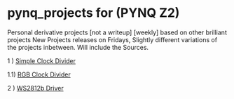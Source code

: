 # pynq_projects for (PYNQ Z2)
Personal derivative projects [not a writeup] [weekly] based on other brilliant projects 
New Projects releases on Fridays, Slightly different variations of the projects inbetween.
Will include the Sources.

1 ) [Simple Clock Divider](https://github.com/ZeroX29a/pynq_clock_Divider_with_sw)

1.1) [RGB Clock Divider](https://github.com/ZeroX29a/pynq_rgb_with_ClockDivider)

2 ) [WS2812b Driver](https://github.com/ZeroX29a/pynq_ws2812b_anfry)
